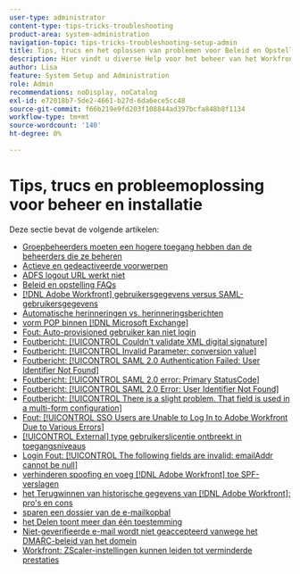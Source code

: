 ```yaml
---
user-type: administrator
content-type: tips-tricks-troubleshooting
product-area: system-administration
navigation-topic: tips-tricks-troubleshooting-setup-admin
title: Tips, trucs en het oplossen van problemen voor Beleid en Opstelling
description: Hier vindt u diverse Help voor het beheer van het Workfront-systeem van uw organisatie.
author: Lisa
feature: System Setup and Administration
role: Admin
recommendations: noDisplay, noCatalog
exl-id: e72018b7-5de2-4661-b27d-6da6ece5cc48
source-git-commit: f66b219e9fd203f108844ad397bcfa848b8f1134
workflow-type: tm+mt
source-wordcount: '140'
ht-degree: 0%

---
```


# Tips, trucs en probleemoplossing voor beheer en installatie

Deze sectie bevat de volgende artikelen:

* [Groepbeheerders moeten een hogere toegang hebben dan de beheerders die ze beheren](/help/quicksilver/administration-and-setup/tips-tricks-and-troubleshooting/group-admin-access-level.md)
* [ Actieve en gedeactiveerde voorwerpen ](../../administration-and-setup/tips-tricks-and-troubleshooting/acitve-and-deactivated-objects.md)
* [ ADFS logout URL werkt niet ](../../administration-and-setup/tips-tricks-and-troubleshooting/adfs-logout-url-doesnt-work.md)
* [ Beleid en opstelling FAQs ](../../administration-and-setup/tips-tricks-and-troubleshooting/admin-and-setup-faq.md)
* [[!DNL Adobe Workfront] gebruikersgegevens versus SAML-gebruikersgegevens](../../administration-and-setup/tips-tricks-and-troubleshooting/wf-user-credentials-vs-saml-user-credentials.md)
* [ Automatische herinneringen vs. herinneringsberichten ](../../administration-and-setup/tips-tricks-and-troubleshooting/auto-reminders-vs-reminder-notifications.md)
* [ vorm POP binnen  [!DNL Microsoft Exchange]](../../administration-and-setup/tips-tricks-and-troubleshooting/configure-pop-ms-exchange.md)
* [ Fout: Auto-provisioned gebruiker kan niet login ](../../administration-and-setup/tips-tricks-and-troubleshooting/error-auto-provisioned-user-cant-log-in.md)
* [ Foutbericht: [!UICONTROL Couldn't validate XML digital signature]](../../administration-and-setup/tips-tricks-and-troubleshooting/error-message-couldnt-validate-xml-digital-signature.md)
* [ Foutbericht: [!UICONTROL Invalid Parameter: conversion value]](../../administration-and-setup/tips-tricks-and-troubleshooting/error-message-invalid-parameter-conversion-value.md)
* [ Foutbericht: [!UICONTROL SAML 2.0 Authentication Failed: User Identifier Not Found]](../../administration-and-setup/tips-tricks-and-troubleshooting/error-message-saml-2-auth-failed-userid-not-found.md)
* [ Foutbericht: [!UICONTROL SAML 2.0 error: Primary StatusCode]](../../administration-and-setup/tips-tricks-and-troubleshooting/error-message-saml-2-error-primary-statuscode.md)
* [ Foutbericht: [!UICONTROL SAML 2.0 Error: User Identifier Not Found]](../../administration-and-setup/tips-tricks-and-troubleshooting/error-message-saml-2-error-user-identifier-not-found.md)
* [ Foutbericht: [!UICONTROL There is a slight problem. That field is used in a multi-form configuration]](../../administration-and-setup/tips-tricks-and-troubleshooting/error-message-field-used-in-multi-form-config.md)
* [ Fout: [!UICONTROL SSO Users are Unable to Log In to Adobe Workfront Due to Various Errors]](../../administration-and-setup/tips-tricks-and-troubleshooting/error-sso-users-unable-log-in-various-errors.md)
* [[!UICONTROL External] type gebruikerslicentie ontbreekt in toegangsniveaus](../../administration-and-setup/tips-tricks-and-troubleshooting/external-user-license-type-missing-from-access-levels.md)
* [ Login Fout: [!UICONTROL The following fields are invalid: emailAddr cannot be null]](../../administration-and-setup/tips-tricks-and-troubleshooting/login-error-following-field-invalid-emailaddr-cant-be-null.md)
* [ verhinderen spoofing en voeg  [!DNL Adobe Workfront]  toe SPF- verslagen ](../../administration-and-setup/tips-tricks-and-troubleshooting/prevent-spoofing-add-wf-spf-records.md)
* [ het Terugwinnen van historische gegevens van  [!DNL Adobe Workfront]: pro&#39;s en cons ](../../administration-and-setup/tips-tricks-and-troubleshooting/how-to-get-data-out-of-wf.md)
* [ sparen een dossier van de e-mailkopbal ](../../administration-and-setup/tips-tricks-and-troubleshooting/save-an-email-header-file.md)
* [ het Delen toont meer dan één toestemming ](../../administration-and-setup/tips-tricks-and-troubleshooting/sharing-shows-more-than-1-permission.md)
* [Niet-geverifieerde e-mail wordt niet geaccepteerd vanwege het DMARC-beleid van het domein](../../administration-and-setup/tips-tricks-and-troubleshooting/unauthenticated-email-not-accepted-domains-dmarc-policy.md)
* [Workfront: ZScaler-instellingen kunnen leiden tot verminderde prestaties](../../administration-and-setup/tips-tricks-and-troubleshooting/zscaler-affects-performance.md)
